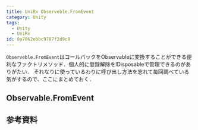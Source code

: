 ```yaml
---
title: UniRx Observeble.FromEvent
category: Unity
tags:
  - Unity
  - UniRx
id: 0a7062ebbc9787f2d9c8
---
```


`Observeble.FromEvent`はコールバックをObservableに変換することができる便利なファクトリメソッド．個人的に登録解除をIDisposableで管理できるのがありがたい．
それなりに使っているわりに呼び出し方法を忘れて毎回調べている気がするので、ここにまとめておく．


## Observable.FromEvent




## 参考資料 
